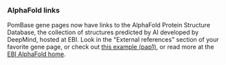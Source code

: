 ### AlphaFold links
<!-- newsfeed_thumbnail: Ofd2_structure_32px.png -->

PomBase gene pages now have links to the AlphaFold Protein Structure
Database, the collection of structures predicted by AI developed by
DeepMind, hosted at EBI. Look in the "External references" section of
your favorite gene page, or check out [this example
(pap1)](https://alphafold.ebi.ac.uk/entry/Q01663), or read more at the
[EBI AlphaFold home](https://alphafold.ebi.ac.uk/).
